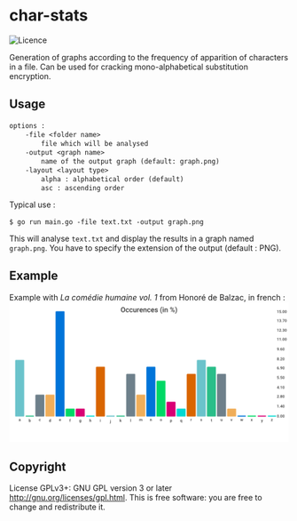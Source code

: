 # char-stats

![Licence](https://img.shields.io/badge/License-GPL-brightgreen)

Generation of graphs according to the frequency of apparition of characters in a file. Can be used for cracking mono-alphabetical substitution encryption.

## Usage

```Shell
options :
	-file <folder name>
		file which will be analysed
	-output <graph name>
		name of the output graph (default: graph.png)
	-layout <layout type>
		alpha : alphabetical order (default)
		asc : ascending order
```
Typical use :
```Shell
$ go run main.go -file text.txt -output graph.png
```
This will analyse `text.txt` and display the results in a graph named `graph.png`. You have to specify the extension of the output (default : PNG).

## Example
Example with *La comédie humaine vol. 1* from Honoré de Balzac, in french :
![](graph.png)

## Copyright

License GPLv3+: GNU GPL version 3 or later <http://gnu.org/licenses/gpl.html>. This is free software: you are free to change and redistribute it.
